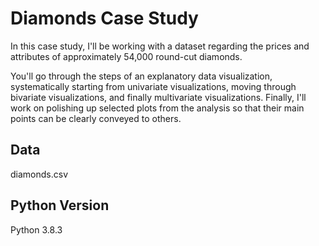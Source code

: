 # Diamonds Case Study
In this case study, I'll be working with a dataset regarding the prices and attributes of approximately 54,000 round-cut diamonds.

You'll go through the steps of an explanatory data visualization, systematically starting from univariate visualizations, moving through bivariate visualizations, and finally multivariate visualizations. Finally, I'll work on polishing up selected plots from the analysis so that their main points can be clearly conveyed to others.

## Data
diamonds.csv

## Python Version
Python 3.8.3
